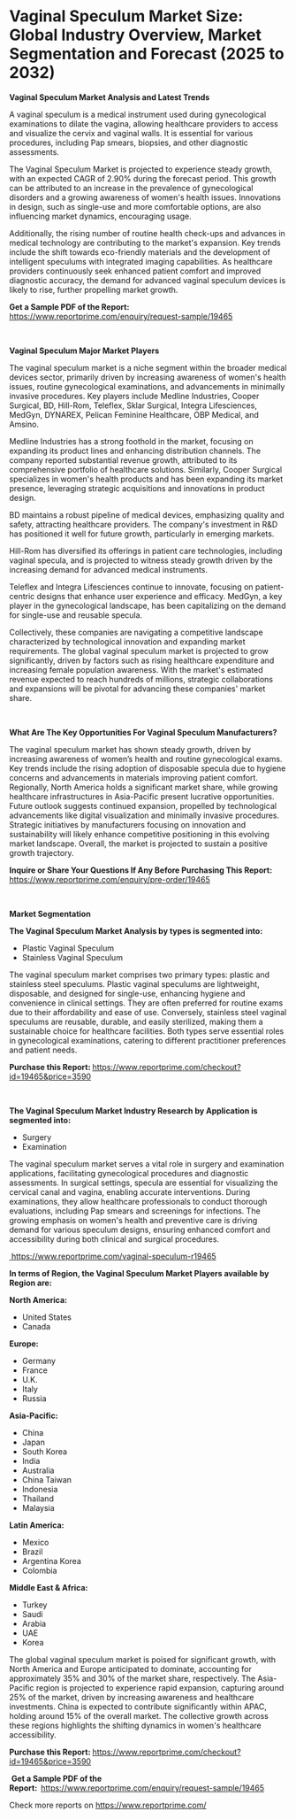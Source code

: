 <p><h1>Vaginal Speculum Market Size: Global Industry Overview, Market Segmentation and Forecast (2025 to 2032)</h1></p><p><strong>Vaginal Speculum Market Analysis and Latest Trends</strong></p>
<p><p>A vaginal speculum is a medical instrument used during gynecological examinations to dilate the vagina, allowing healthcare providers to access and visualize the cervix and vaginal walls. It is essential for various procedures, including Pap smears, biopsies, and other diagnostic assessments.</p><p>The Vaginal Speculum Market is projected to experience steady growth, with an expected CAGR of 2.90% during the forecast period. This growth can be attributed to an increase in the prevalence of gynecological disorders and a growing awareness of women's health issues. Innovations in design, such as single-use and more comfortable options, are also influencing market dynamics, encouraging usage. </p><p>Additionally, the rising number of routine health check-ups and advances in medical technology are contributing to the market's expansion. Key trends include the shift towards eco-friendly materials and the development of intelligent speculums with integrated imaging capabilities. As healthcare providers continuously seek enhanced patient comfort and improved diagnostic accuracy, the demand for advanced vaginal speculum devices is likely to rise, further propelling market growth.</p></p>
<p><strong>Get a Sample PDF of the Report:&nbsp;</strong> <a href="https://www.reportprime.com/enquiry/request-sample/19465?utm_campaign=2734&utm_medium=2&utm_source=Github&utm_content=ia&utm_term=19032025&utm_id=vaginal-speculum">https://www.reportprime.com/enquiry/request-sample/19465</a></p>
<p>&nbsp;</p>
<p><strong>Vaginal Speculum Major Market Players</strong></p>
<p><p>The vaginal speculum market is a niche segment within the broader medical devices sector, primarily driven by increasing awareness of women's health issues, routine gynecological examinations, and advancements in minimally invasive procedures. Key players include Medline Industries, Cooper Surgical, BD, Hill-Rom, Teleflex, Sklar Surgical, Integra Lifesciences, MedGyn, DYNAREX, Pelican Feminine Healthcare, OBP Medical, and Amsino.</p><p>Medline Industries has a strong foothold in the market, focusing on expanding its product lines and enhancing distribution channels. The company reported substantial revenue growth, attributed to its comprehensive portfolio of healthcare solutions. Similarly, Cooper Surgical specializes in women's health products and has been expanding its market presence, leveraging strategic acquisitions and innovations in product design.</p><p>BD maintains a robust pipeline of medical devices, emphasizing quality and safety, attracting healthcare providers. The company's investment in R&D has positioned it well for future growth, particularly in emerging markets.</p><p>Hill-Rom has diversified its offerings in patient care technologies, including vaginal specula, and is projected to witness steady growth driven by the increasing demand for advanced medical instruments.</p><p>Teleflex and Integra Lifesciences continue to innovate, focusing on patient-centric designs that enhance user experience and efficacy. MedGyn, a key player in the gynecological landscape, has been capitalizing on the demand for single-use and reusable specula.</p><p>Collectively, these companies are navigating a competitive landscape characterized by technological innovation and expanding market requirements. The global vaginal speculum market is projected to grow significantly, driven by factors such as rising healthcare expenditure and increasing female population awareness. With the market's estimated revenue expected to reach hundreds of millions, strategic collaborations and expansions will be pivotal for advancing these companies' market share.</p></p>
<p>&nbsp;</p>
<p><strong>What Are The Key Opportunities For Vaginal Speculum Manufacturers?</strong></p>
<p><p>The vaginal speculum market has shown steady growth, driven by increasing awareness of women’s health and routine gynecological exams. Key trends include the rising adoption of disposable specula due to hygiene concerns and advancements in materials improving patient comfort. Regionally, North America holds a significant market share, while growing healthcare infrastructures in Asia-Pacific present lucrative opportunities. Future outlook suggests continued expansion, propelled by technological advancements like digital visualization and minimally invasive procedures. Strategic initiatives by manufacturers focusing on innovation and sustainability will likely enhance competitive positioning in this evolving market landscape. Overall, the market is projected to sustain a positive growth trajectory.</p></p>
<p><strong>Inquire or Share Your Questions If Any Before Purchasing This Report:</strong> <a href="https://www.reportprime.com/enquiry/pre-order/19465?utm_campaign=2734&utm_medium=2&utm_source=Github&utm_content=ia&utm_term=19032025&utm_id=vaginal-speculum">https://www.reportprime.com/enquiry/pre-order/19465</a></p>
<p>&nbsp;</p>
<p><strong>Market Segmentation</strong></p>
<p><strong>The Vaginal Speculum Market Analysis by types is segmented into:</strong></p>
<p><ul><li>Plastic Vaginal Speculum</li><li>Stainless Vaginal Speculum</li></ul></p>
<p><p>The vaginal speculum market comprises two primary types: plastic and stainless steel speculums. Plastic vaginal speculums are lightweight, disposable, and designed for single-use, enhancing hygiene and convenience in clinical settings. They are often preferred for routine exams due to their affordability and ease of use. Conversely, stainless steel vaginal speculums are reusable, durable, and easily sterilized, making them a sustainable choice for healthcare facilities. Both types serve essential roles in gynecological examinations, catering to different practitioner preferences and patient needs.</p></p>
<p><strong>Purchase this Report:&nbsp;</strong><a href="https://www.reportprime.com/checkout?id=19465&price=3590&utm_campaign=2734&utm_medium=2&utm_source=Github&utm_content=ia&utm_term=19032025&utm_id=vaginal-speculum">https://www.reportprime.com/checkout?id=19465&price=3590</a></p>
<p>&nbsp;</p>
<p><strong>The Vaginal Speculum Market Industry Research by Application is segmented into:</strong></p>
<p><ul><li>Surgery</li><li>Examination</li></ul></p>
<p><p>The vaginal speculum market serves a vital role in surgery and examination applications, facilitating gynecological procedures and diagnostic assessments. In surgical settings, specula are essential for visualizing the cervical canal and vagina, enabling accurate interventions. During examinations, they allow healthcare professionals to conduct thorough evaluations, including Pap smears and screenings for infections. The growing emphasis on women's health and preventive care is driving demand for various speculum designs, ensuring enhanced comfort and accessibility during both clinical and surgical procedures.</p></p>
<p><a href="https://www.reportprime.com/vaginal-speculum-r19465?utm_campaign=2734&utm_medium=2&utm_source=Github&utm_content=ia&utm_term=19032025&utm_id=vaginal-speculum">&nbsp;https://www.reportprime.com/vaginal-speculum-r19465</a></p>
<p><strong>In terms of Region, the Vaginal Speculum Market Players available by Region are:</strong></p>
<p>
    <p> <strong> North America: </strong>
        <ul>
            <li>United States</li>
            <li>Canada</li>
        </ul>
        </p> 
    <p> <strong> Europe: </strong>
        <ul>
            <li>Germany</li>
            <li>France</li>
            <li>U.K.</li>
            <li>Italy</li>
            <li>Russia</li>
        </ul>
        </p> 
    <p> <strong> Asia-Pacific: </strong>
        <ul>
            <li>China</li>
            <li>Japan</li>
            <li>South Korea</li>
            <li>India</li>
            <li>Australia</li>
            <li>China Taiwan</li>
            <li>Indonesia</li>
            <li>Thailand</li>
            <li>Malaysia</li>
        </ul>
        </p> 
    <p> <strong> Latin America: </strong>
        <ul>
            <li>Mexico</li>
            <li>Brazil</li>
            <li>Argentina Korea</li>
            <li>Colombia</li>
        </ul>
        </p> 
    <p> <strong> Middle East & Africa: </strong>
        <ul>
            <li>Turkey</li>
            <li>Saudi</li>
            <li>Arabia</li>
            <li>UAE</li>
            <li>Korea</li>
        </ul>
    </p>
    </p>
<p><p>The global vaginal speculum market is poised for significant growth, with North America and Europe anticipated to dominate, accounting for approximately 35% and 30% of the market share, respectively. The Asia-Pacific region is projected to experience rapid expansion, capturing around 25% of the market, driven by increasing awareness and healthcare investments. China is expected to contribute significantly within APAC, holding around 15% of the overall market. The collective growth across these regions highlights the shifting dynamics in women's healthcare accessibility.</p></p>
<p><strong>Purchase this Report: </strong><a href="https://www.reportprime.com/checkout?id=19465&price=3590&utm_campaign=2734&utm_medium=2&utm_source=Github&utm_content=ia&utm_term=19032025&utm_id=vaginal-speculum">https://www.reportprime.com/checkout?id=19465&price=3590</a></p>
<p>&nbsp;<strong>Get a Sample PDF of the Report:&nbsp;&nbsp;</strong><a href="https://www.reportprime.com/enquiry/request-sample/19465?utm_campaign=2734&utm_medium=2&utm_source=Github&utm_content=ia&utm_term=19032025&utm_id=vaginal-speculum">https://www.reportprime.com/enquiry/request-sample/19465</a></p>
<p><strong></strong></p>
<p>Check more reports on <a href="https://www.reportprime.com/?utm_campaign=2734&utm_medium=2&utm_source=Github&utm_content=ia&utm_term=19032025&utm_id=vaginal-speculum">https://www.reportprime.com/</a></p>